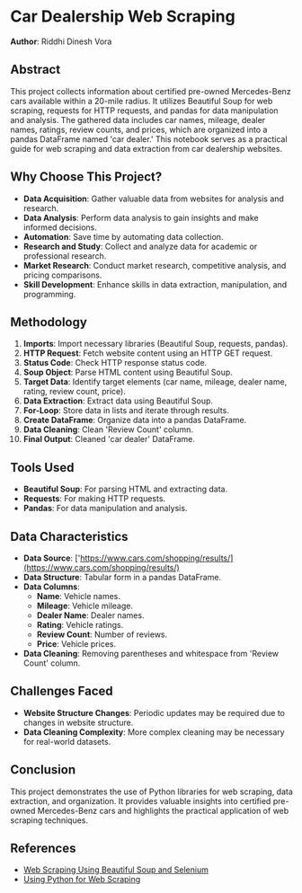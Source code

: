 # Car Dealership Web Scraping

**Author**: Riddhi Dinesh Vora  


## Abstract

This project collects information about certified pre-owned Mercedes-Benz cars available within a 20-mile radius. It utilizes Beautiful Soup for web scraping, requests for HTTP requests, and pandas for data manipulation and analysis. The gathered data includes car names, mileage, dealer names, ratings, review counts, and prices, which are organized into a pandas DataFrame named 'car dealer.' This notebook serves as a practical guide for web scraping and data extraction from car dealership websites.

## Why Choose This Project?

- **Data Acquisition**: Gather valuable data from websites for analysis and research.
- **Data Analysis**: Perform data analysis to gain insights and make informed decisions.
- **Automation**: Save time by automating data collection.
- **Research and Study**: Collect and analyze data for academic or professional research.
- **Market Research**: Conduct market research, competitive analysis, and pricing comparisons.
- **Skill Development**: Enhance skills in data extraction, manipulation, and programming.

## Methodology

1. **Imports**: Import necessary libraries (Beautiful Soup, requests, pandas).
2. **HTTP Request**: Fetch website content using an HTTP GET request.
3. **Status Code**: Check HTTP response status code.
4. **Soup Object**: Parse HTML content using Beautiful Soup.
5. **Target Data**: Identify target elements (car name, mileage, dealer name, rating, review count, price).
6. **Data Extraction**: Extract data using Beautiful Soup.
7. **For-Loop**: Store data in lists and iterate through results.
8. **Create DataFrame**: Organize data into a pandas DataFrame.
9. **Data Cleaning**: Clean 'Review Count' column.
10. **Final Output**: Cleaned 'car dealer' DataFrame.

## Tools Used

- **Beautiful Soup**: For parsing HTML and extracting data.
- **Requests**: For making HTTP requests.
- **Pandas**: For data manipulation and analysis.

## Data Characteristics

- **Data Source**: ['https://www.cars.com/shopping/results/](https://www.cars.com/shopping/results/)
- **Data Structure**: Tabular form in a pandas DataFrame.
- **Data Columns**:
  - **Name**: Vehicle names.
  - **Mileage**: Vehicle mileage.
  - **Dealer Name**: Dealer names.
  - **Rating**: Vehicle ratings.
  - **Review Count**: Number of reviews.
  - **Price**: Vehicle prices.
- **Data Cleaning**: Removing parentheses and whitespace from 'Review Count' column.

## Challenges Faced

- **Website Structure Changes**: Periodic updates may be required due to changes in website structure.
- **Data Cleaning Complexity**: More complex cleaning may be necessary for real-world datasets.

## Conclusion

This project demonstrates the use of Python libraries for web scraping, data extraction, and organization. It provides valuable insights into certified pre-owned Mercedes-Benz cars and highlights the practical application of web scraping techniques.

## References

- [Web Scraping Using Beautiful Soup and Selenium](https://medium.com/ymedialabs-innovation/web-scraping-using-beautiful-soup-and-selenium-for-dynamic-page-2f8ad15efe25)
- [Using Python for Web Scraping](https://medium.com/@ramjoshi.blogs/using-python-for-web-scraping-using-beautiful-soup-scrapy-and-selenium-c9819c023ea7)

